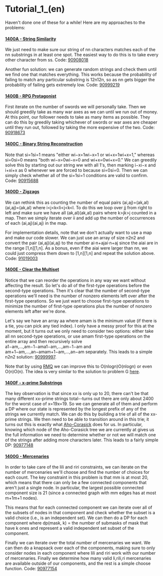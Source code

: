 # Tutorial_1_(en)

Haven't done one of these for a while! Here are my approaches to the problems:

#### [1400A - String Similarity](../problems/A._String_Similarity.md "Educational Codeforces Round 94 (Rated for Div. 2)")

We just need to make sure our string of nn characters matches each of the nn substrings in at least one spot. The easiest way to do this is to take every other character from ss. Code: [90908018](https://codeforces.com/contest/1400/submission/90908018 "Submission 90908018 by neal")

Another fun solution: we can generate random strings and check them until we find one that matches everything. This works because the probability of failing to match any particular substring is 12n12n, so as nn gets bigger the probability of failing gets extremely low. Code: [90999219](https://codeforces.com/contest/1400/submission/90999219 "Submission 90999219 by neal")

#### [1400B - RPG Protagonist](../problems/B._RPG_Protagonist.md "Educational Codeforces Round 94 (Rated for Div. 2)")

First iterate on the number of swords we will personally take. Then we should greedily take as many war axes as we can until we run out of money. At this point, our follower needs to take as many items as possible. They can do this by greedily taking whichever of swords or war axes are cheaper until they run out, followed by taking the more expensive of the two. Code: [90918673](https://codeforces.com/contest/1400/submission/90918673 "Submission 90918673 by neal")

#### [1400C - Binary String Reconstruction](../problems/C._Binary_String_Reconstruction.md "Educational Codeforces Round 94 (Rated for Div. 2)")

Note that si=1si=1 means "either wi−x=1wi−x=1 or wi+x=1wi+x=1," whereas si=0si=0 means "both wi−x=0wi−x=0 and wi+x=0wi+x=0." We can greedily solve this by starting out our string ww with all 1's, then marking i−xi−x and i+xi+x as 0 whenever we are forced to because si=0si=0. Then we can simply check whether all of the si=1si=1 conditions are valid to confirm. Code: [90915688](https://codeforces.com/contest/1400/submission/90915688 "Submission 90915688 by neal")

#### [1400D - Zigzags](../problems/D._Zigzags.md "Educational Codeforces Round 94 (Rated for Div. 2)")

We can rethink this as counting the number of equal pairs (ai,aj)=(ak,al)(ai,aj)=(ak,al) where i<j<k<li<j<k<l. To do this we loop over jj from right to left and make sure we have all (ak,al)(ak,al) pairs where k>jk>j counted in a map. Then we simply iterate over ii and add up the number of occurrences of each (ai,aj)(ai,aj) in the map.

For implementation details, note that we don't actually want to use a map and make our code slower. We can just use an array of size n2n2 and convert the pair (ai,aj)(ai,aj) to the number ai⋅n+ajai⋅n+aj since the aiai are in the range [1,n][1,n]. As a bonus, even if the aiai were larger than nn, we could just compress them down to [1,n][1,n] and repeat the solution above. Code: [91019003](https://codeforces.com/contest/1400/submission/91019003 "Submission 91019003 by neal")

#### [1400E - Clear the Multiset](../problems/E._Clear_the_Multiset.md "Educational Codeforces Round 94 (Rated for Div. 2)")

Notice that we can reorder the operations in any way we want without affecting the result. So let's do all of the first-type operations before the second-type operations. Then it's clear that the number of second-type operations we'll need is the number of nonzero elements left over after the first-type operations. So we just want to choose first-type operations to minimize the number of first-type operations plus the number of nonzero elements left after we're done.

Let's say we have an array aa where amam is the minimum value (if there is a tie, you can pick any tied index). I only have a messy proof for this at the moment, but it turns out we only need to consider two options: either take all nn second-type operations, or use amam first-type operations on the entire array and then recursively solve a1−am,...,am−1−ama1−am,...,am−1−am and am+1−am,...,an−amam+1−am,...,an−am separately. This leads to a simple n2n2 solution: [90999997](https://codeforces.com/contest/1400/submission/90999997 "Submission 90999997 by neal").

Note that by using [RMQ](https://codeforces.com/https://en.wikipedia.org/wiki/Range_minimum_query) we can improve this to O(nlogn)O(nlogn) or even O(n)O(n). The idea is very similar to the solution to problem G [here](https://codeforces.com/blog/entry/64833).

#### [1400F - x-prime Substrings](../problems/F._x-prime_Substrings.md "Educational Codeforces Round 94 (Rated for Div. 2)")

The key observation is that since xx is only up to 20, there can't be that many different xx-prime strings total--turns out there are only about 2400 for the worst case of x=19x=19. So we can generate all of them and perform a DP where our state is represented by the longest prefix of any of the strings we currently match. We can do this by building a trie of all of the xx-prime strings. We then need to be able to transition around in this trie; it turns out this is exactly what [Aho-Corasick](https://codeforces.com/https://en.wikipedia.org/wiki/Aho%E2%80%93Corasick_algorithm) does for us. In particular, knowing which node of the Aho-Corasick tree we are currently at gives us the full information we need to determine whether or not we will match one of the strings after adding more characters later. This leads to a fairly simple DP: [90977148](https://codeforces.com/contest/1400/submission/90977148 "Submission 90977148 by neal")

#### [1400G - Mercenaries](../problems/G._Mercenaries.md "Educational Codeforces Round 94 (Rated for Div. 2)")

In order to take care of the lili and riri constraints, we can iterate on the number of mercenaries we'll choose and find the number of choices for each count. The key constraint in this problem is that mm is at most 20, which means that there can only be a few connected components that aren't just a single node. In particular, the largest possible connected component size is 21 (since a connected graph with mm edges has at most m+1m+1 nodes).

This means that for each connected component we can iterate over all of the subsets of nodes in that component and check whether the subset is a valid choice (i.e., is an independent set). We can then do a DP for each component where dp(mask, k) = the number of submasks of mask that have k ones and represent a valid independent set subset of the component.

Finally we can iterate over the total number of mercenaries we want. We can then do a knapsack over each of the components, making sure to only consider nodes in each component where lili and riri work with our number of mercenaries. Finally we determine how many valid li,rili,ri mercenaries are available outside of our components, and the rest is a simple choose function. Code: [90977154](https://codeforces.com/contest/1400/submission/90977154 "Submission 90977154 by neal")

